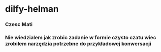 # dilfy-helman

### Czesc Mati
### Nie wiedzialem jak zrobic zadanie w formie czysto czatu wiec zrobilem narzędzia potrzebne do przykładowej konwersacji